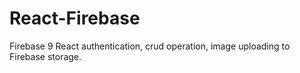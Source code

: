 # React-Firebase
Firebase 9 React authentication, crud operation, image uploading to Firebase storage.
